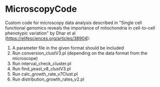 # MicroscopyCode
Custom code for microscopy data analysis described in "Single cell functional genomics reveals the importance of mitochondria in cell-to-cell phenotypic variation" by Dhar et al (https://elifesciences.org/articles/38904):
1. A parameter file in the given format should be included
2. Run conversion_clustV3.pl (depending on the data format from the microscope)
3. Run interval_check_cluster.pl
4. Run find_yeast_v8_clustV3.pl
5. Run calc_growth_rate_v7Clust.pl
6. Run distribution_growth_rates_v2.pl
